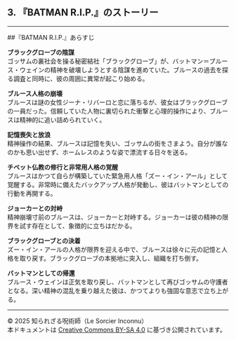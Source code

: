 ## 3. 『BATMAN R.I.P.』のストーリー

---

##『BATMAN R.I.P.』あらすじ

**ブラックグローブの陰謀**<br>
ゴッサムの裏社会を操る秘密結社「ブラックグローブ」が、バットマン＝ブルース・ウェインの精神を破壊しようとする陰謀を進めていた。ブルースの過去を探る調査と同時に、彼の周囲に異常が起こり始める。

**ブルース人格の崩壊**<br>
ブルースは謎の女性ジーナ・リバーロと恋に落ちるが、彼女はブラックグローブの一員だった。信頼していた人物に裏切られた衝撃と心理的操作により、ブルースは精神的に追い詰められていく。

**記憶喪失と放浪**<br>
精神操作の結果、ブルースは記憶を失い、ゴッサムの街をさまよう。自分が誰なのかも思い出せず、ホームレスのような姿で漂流する日々を送る。

**チベット仏教の修行と非常用人格の覚醒**<br>
ブルースはかつて自らが構築していた緊急用人格「ズー・イン・アール」として覚醒する。非常時に備えたバックアップ人格が発動し、彼はバットマンとしての行動を再開する。

**ジョーカーとの対峙**<br>
精神崩壊寸前のブルースは、ジョーカーと対峙する。ジョーカーは彼の精神の限界を試す存在として、象徴的に立ちはだかる。

**ブラックグローブとの決着**<br>
ズー・イン・アールの人格が限界を迎える中で、ブルースは徐々に元の記憶と人格を取り戻す。ブラックグローブの本拠地に突入し、組織を打ち倒す。

**バットマンとしての帰還**<br>
ブルース・ウェインは正気を取り戻し、バットマンとして再びゴッサムの守護者となる。深い精神の混乱を乗り越えた彼は、かつてよりも強固な意志で立ち上がる。

---

© 2025 知られざる呪術師（Le Sorcier Inconnu）  
本ドキュメントは [Creative Commons BY-SA 4.0](https://creativecommons.org/licenses/by-sa/4.0/deed.ja) に基づき公開されています。
